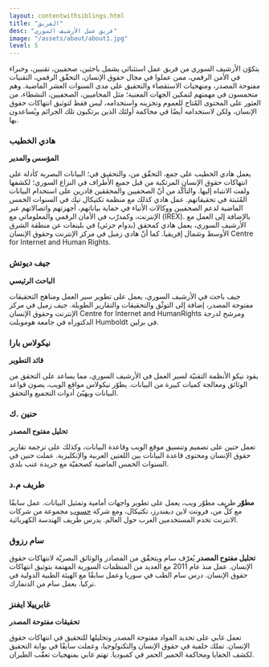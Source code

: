 ```yaml
---
layout: contentwithsiblings.html
title: "الفريق"
desc: "فريق عمل الأرشيف السوري"
image: "/assets/about/about1.jpg"
level: 5
---
```


يتكوّن الأرشيف السوري من فريق عمل استثنائي يشمل باحثين، صحفيين، تقنيين، وخبراء في الأمن الرقمي، ممن عملوا في مجال حقوق الإنسان، التحقّق الرقمي، التقنيات مفتوحة المصدر، ومنهجيات الاستقصاء والتحقيق على مدى السنوات العشر الماضية.
وهم متحمسون في مهمتهم لتمكين الجهات المعنية؛ مثل المحاميين، الصحفيين، النشطاء، من العثور على المحتوى المُتاح للعموم وتخزينه واستخدامه، ليس فقط لتوثيق انتهاكات حقوق الإنسان، ولكن لاستخدامه أيضًا في محاكمة أولئك الذين يرتكبون تلك الجرائم ويُساعدون بها.

### هادي الخطيب
__المؤسس والمدير__

يعمل هادي الخطيب على جمع، التحقّق من، والتحقيق في؛ البيانات البصرية كأدلة على انتهاكات حقوق الإنسان المرتكبة من قبل جميع الأطراف في النزاع السوري؛ لكشفها ولفت الانتباه إليها. والتأكّد من أنّ الصحفيين والمحققين قادرين على استخدام البيانات المُثبتة في تحقيقاتهم. عمل هادي كذلك مع منظمة تكتيكال تيك في السنوات الخمس الماضية لدعم الصحفيين ووكالات الأنباء في حماية بياناتهم، أجهزتهم واتصالاتهم عبر الإنترنت، وكمدرّب في الأمان الرقمي والمعلوماتي مع (IREX). بالإضافة إلى العمل مع الأرشيف السوري، يعمل هادي كمحقق (بدوام جزئي) في بلينغات عن منطقة الشرق الأوسط وشمال إفريقيا. كما أنّ هادي زميل في مركز الإنترنت وحقوق الإنسان Centre for Internet and Human Rights.

### جيف ديوتش
__الباحث الرئيسي__

جيف باحث في الأرشيف السوري، يعمل على تطوير سير العمل ومناهج التحقيقات مفتوحة المصدر، إضافة إلى التوثّق والتحقيقات والتقارير الطويلة. جيف زميل في مركز الإنترنت وحقوق الإنسان Centre for Internet and HumanRights ومرشح لدرجة الدكتوراه في جامعة هوموبلت Humboldt في برلين.

### نيكولاس بارا
__قائد التطوير__

يقود نيكو الأنظمة التقنيّة لسير العمل في الأرشيف السوري، مما يساعد على التحقق من الوثائق ومعالجة كميات كبيرة من البيانات. يطوّر نيكولاس مواقع الويب، يصون قواعد البيانات ويهيّئ أدوات التجميع والتحقق.

### حنين .ك
__تحليل مفتوح المصدر__

تعمل حنين على تصميم وتنسيق موقع الويب وقاعدة البيانات، وكذلك على ترجمة تقارير حقوق الإنسان ومحتوى قاعدة البيانات بين اللغتين العربية والإنكليزية.
عملت حنين في السنوات الخمس الماضية كصحفيّة مع جريدة عنب بلدي.

### طريف م.د
__مطوّر__
طريف مطوّر ويب، يعمل على تطوير واجهات أمامية وتمثيل البيانات. عمل سابقًا مع كلٍّ من، فرونت لاين ديفندرز، تكتيكال، ومع شركة [حسوب](https://www.hsoub.com/) مجموعة من شركات الانترنت تخدم المستخدمين العرب حول العالم.  يدرس طريف الهندسة الكهربائية.

### سام رزوق
__تحليل مفتوح المصدر__
يُعرّف سام ويتحقّق من المصادر والوثائق البصريّة لانتهاكات حقوق الإنسان. عمل منذ عام 2011 مع العديد من المنظمات السورية المهتمة بتوثيق انتهاكات حقوق الإنسان.
درس سام الطب في سوريا وعمل سابقًا مع الهيئة الطبية الدولية في تركيا. يعمل سام من الدنمارك.

### غابرييلا ايفنز
__تحقيقات مفتوحة المصدر__

تعمل غابي على تحديد المواد مفتوحة المصدر وتحليلها للتحقيق في انتهاكات حقوق الإنسان. تملك خلفية في حقوق الإنسان والتكنولوجيا، وعملت سابقًا في بوابة التحقيق لكشف الخفايا ومحاكمة الخمير الحمر في كمبوديا. تهتم غابي بمنهجيات تعقّب الطيران.
